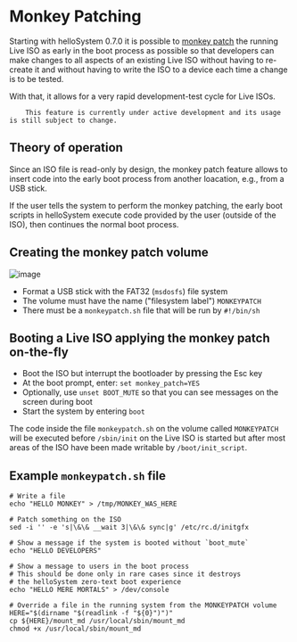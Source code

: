 # Monkey Patching

Starting with helloSystem 0.7.0 it is possible to [monkey patch](https://en.wikipedia.org/wiki/Monkey_patch) the running Live ISO as early in the boot process as possible so that developers can make changes to all aspects of an existing Live ISO without having to re-create it and without having to write the ISO to a device each time a change is to be tested.

With that, it allows for a very rapid development-test cycle for Live ISOs.

``` .. note::
    This feature is currently under active development and its usage is still subject to change.
```

## Theory of operation

Since an ISO file is read-only by design, the monkey patch feature allows to insert code into the early boot process from another loacation, e.g., from a USB stick.

If the user tells the system to perform the monkey patching, the early boot scripts in helloSystem execute code provided by the user (outside of the ISO), then continues the normal boot process.

## Creating the monkey patch volume

![image](https://user-images.githubusercontent.com/2480569/141862072-250f4d58-b5a5-4857-9bd0-70651690796e.png)

* Format a USB stick with the FAT32 (`msdosfs`) file system
* The volume must have the name ("filesystem label") `MONKEYPATCH`
* There must be a `monkeypatch.sh` file that will be run by `#!/bin/sh`

## Booting a Live ISO applying the monkey patch on-the-fly

* Boot the ISO but interrupt the bootloader by pressing the Esc key
* At the boot prompt, enter: `set monkey_patch=YES`
* Optionally, use `unset BOOT_MUTE` so that you can see messages on the screen during boot
* Start the system by entering `boot`

The code inside the file `monkeypatch.sh` on the volume called `MONKEYPATCH` will be executed before `/sbin/init` on the Live ISO is started but after most areas of the ISO have been made writable by `/boot/init_script`.

## Example `monkeypatch.sh` file

```
# Write a file
echo "HELLO MONKEY" > /tmp/MONKEY_WAS_HERE

# Patch something on the ISO
sed -i '' -e 's|\&\& __wait 3|\&\& sync|g' /etc/rc.d/initgfx

# Show a message if the system is booted without `boot_mute`
echo "HELLO DEVELOPERS"

# Show a message to users in the boot process
# This should be done only in rare cases since it destroys
# the helloSystem zero-text boot experience
echo "HELLO MERE MORTALS" > /dev/console

# Override a file in the running system from the MONKEYPATCH volume
HERE="$(dirname "$(readlink -f "${0}")")"
cp ${HERE}/mount_md /usr/local/sbin/mount_md
chmod +x /usr/local/sbin/mount_md
```
